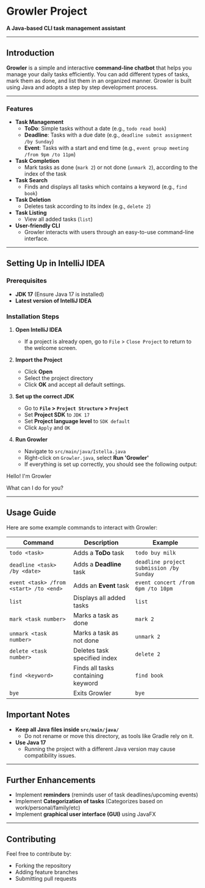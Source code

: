 # Growler Project
**A Java-based CLI task management assistant**

---

## **Introduction**
**Growler** is a simple and interactive **command-line chatbot** that helps you manage your daily tasks efficiently. You can add different types of tasks, mark them as done, and list them in an organized manner. Growler is built using Java and adopts a step by step development process.

---

### **Features**
- **Task Management**
    - **ToDo**: Simple tasks without a date (e.g., `todo read book`)
    - **Deadline**: Tasks with a due date (e.g., `deadline submit assignment /by Sunday`)
    - **Event**: Tasks with a start and end time (e.g., `event group meeting /from 9pm /to 11pm`)
- **Task Completion**
    - Mark tasks as done (`mark 2`) or not done (`unmark 2`), according to the index of the task 
- **Task Search** 
    - Finds and displays all tasks which contains a keyword (e.g., `find book`)
- **Task Deletion**
    - Deletes task according to its index (e.g., `delete 2`)
- **Task Listing**
    - View all added tasks (`list`)
- **User-friendly CLI**
    - Growler interacts with users through an easy-to-use command-line interface.

---

## **Setting Up in IntelliJ IDEA**
### **Prerequisites**
- **JDK 17** (Ensure Java 17 is installed)
- **Latest version of IntelliJ IDEA**

### **Installation Steps**
1. **Open IntelliJ IDEA**
    - If a project is already open, go to `File` > `Close Project` to return to the welcome screen.

2. **Import the Project**
    - Click **Open**
    - Select the project directory
    - Click **OK** and accept all default settings.

3. **Set up the correct JDK**
    - Go to **`File` > `Project Structure` > `Project`**
    - Set **Project SDK** to `JDK 17`
    - Set **Project language level** to `SDK default`
    - Click `Apply` and `OK`

4. **Run Growler**
    - Navigate to `src/main/java/Istella.java`
    - Right-click on `Growler.java`, select **Run 'Growler'**
    - If everything is set up correctly, you should see the following output:

Hello! I'm Growler

What can I do for you?


---

## **Usage Guide**
Here are some example commands to interact with Growler:

| **Command**                            | **Description**                    | **Example**                              |
|----------------------------------------|------------------------------------|------------------------------------------|
| `todo <task>`                          | Adds a **ToDo** task               | `todo buy milk`                          |
| `deadline <task> /by <date>`           | Adds a **Deadline** task           | `deadline project submission /by Sunday` |
| `event <task> /from <start> /to <end>` | Adds an **Event** task             | `event concert /from 6pm /to 10pm`       |
| `list`                                 | Displays all added tasks           | `list`                                   |
| `mark <task number>`                   | Marks a task as done               | `mark 2`                                 |
| `unmark <task number>`                 | Marks a task as not done           | `unmark 2`                               |
| `delete <task number>`                 | Deletes task specified index       | `delete 2`                               |
| `find <keyword>`                       | Finds all tasks containing keyword | `find book`                              |
| `bye`                                  | Exits Growler                      | `bye`                                    |


## **Important Notes**
- **Keep all Java files inside `src/main/java/`**
    - Do not rename or move this directory, as tools like Gradle rely on it.
- **Use Java 17**
    - Running the project with a different Java version may cause compatibility issues.

---

## **Further Enhancements**
- Implement **reminders** (reminds user of task deadlines/upcoming events)
- Implement **Categorization of tasks** (Categorizes based on work/personal/family/etc) 
- Implement **graphical user interface (GUI)** using JavaFX

---

## **Contributing**
Feel free to contribute by:
- Forking the repository
- Adding feature branches
- Submitting pull requests